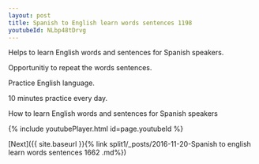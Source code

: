 ```yaml
---
layout: post
title: Spanish to English learn words sentences 1198 
youtubeId: NLbp48tDrvg
---
```

 
 
Helps to learn English words and sentences for Spanish speakers.

Opportunitiy to repeat the words sentences. 

Practice English language. 
 
10 minutes practice every day. 
 
How to learn English words and sentences for Spanish speakers 
 
{% include youtubePlayer.html id=page.youtubeId %}
 
 
[Next]({{ site.baseurl }}{% link  split1/_posts/2016-11-20-Spanish to english learn words sentences 1662 .md%})
 

